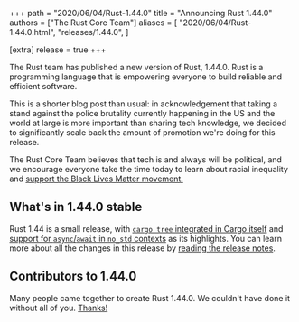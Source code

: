 +++
path = "2020/06/04/Rust-1.44.0"
title = "Announcing Rust 1.44.0"
authors = ["The Rust Core Team"]
aliases = [
    "2020/06/04/Rust-1.44.0.html",
    "releases/1.44.0",
]

[extra]
release = true
+++

The Rust team has published a new version of Rust, 1.44.0. Rust is a programming language that is empowering everyone to build reliable and efficient software.

This is a shorter blog post than usual: in acknowledgement that taking a stand against the police brutality currently happening in the US and the world at large is more important than sharing tech knowledge, we decided to significantly scale back the amount of promotion we're doing for this release.

The Rust Core Team believes that tech is and always will be political, and we encourage everyone take the time today to learn about racial inequality and [support the Black Lives Matter movement.](https://blacklivesmatters.carrd.co/)

[notes]: https://github.com/rust-lang/rust/blob/master/RELEASES.md#version-1440-2020-06-04

## What's in 1.44.0 stable

Rust 1.44 is a small release, with [`cargo tree` integrated in Cargo itself][cargotree] and [support for `async`/`await` in `no_std` contexts][asyncawaitnostd] as its highlights. You can learn more about all the changes in this release by [reading the release notes][notes].

[cargotree]: https://github.com/rust-lang/cargo/pull/8062/
[asyncawaitnostd]: https://github.com/rust-lang/rust/pull/69033/

## Contributors to 1.44.0

Many people came together to create Rust 1.44.0. We couldn't have done it without all of you. [Thanks!](https://thanks.rust-lang.org/rust/1.44.0/)
